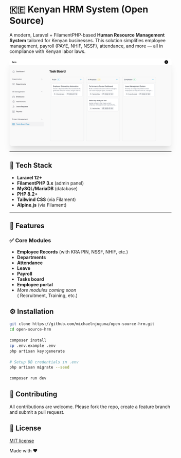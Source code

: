 # 🇰🇪 Kenyan HRM System (Open Source)

A modern, Laravel + FilamentPHP-based **Human Resource Management System** tailored for Kenyan businesses. This solution simplifies employee management, payroll (PAYE, NHIF, NSSF), attendance, and more — all in compliance with Kenyan labor laws.

<img src="img.png" alt="Open source HRM" style="max-width: 100%; border-radius: 8px; box-shadow: 0 20px 25px -5px rgba(0, 0, 0, 0.1), 0 10px 10px -5px rgba(0, 0, 0, 0.04);" >

---

## 🔧 Tech Stack

-   **Laravel 12+**
-   **FilamentPHP 3.x** (admin panel)
-   **MySQL/MariaDB** (database)
-   **PHP 8.2+**
-   **Tailwind CSS** (via Filament)
-   **Alpine.js** (via Filament)

---

## 🚀 Features

### ✅ Core Modules

-   **Employee Records** (with KRA PIN, NSSF, NHIF, etc.)
-   **Departments**
-   **Attendance**
-   **Leave**
-   **Payroll**
-   **Tasks board**
-   **Employee portal**
-   _More modules coming soon_  
     ( Recruitment, Training, etc.)

## ⚙️ Installation

```bash
git clone https://github.com/michaelnjuguna/open-source-hrm.git
cd open-source-hrm

composer install
cp .env.example .env
php artisan key:generate

# Setup DB credentials in .env
php artisan migrate --seed

composer run dev
```

## 🤝 Contributing

All contributions are welcome. Please fork the repo, create a feature branch and submit a pull request.

## 📜 License

[MIT license](LICENSE)

Made with ❤️
